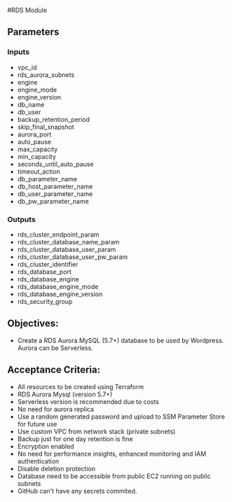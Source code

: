 #RDS Module 

## Parameters
### Inputs

- vpc_id
- rds_aurora_subnets
- engine
- engine_mode
- engine_version
- db_name
- db_user
- backup_retention_period
- skip_final_snapshot
- aurora_port
- auto_pause
- max_capacity
- min_capacity
- seconds_until_auto_pause
- timeout_action
- db_parameter_name
- db_host_parameter_name
- db_user_parameter_name
- db_pw_parameter_name


### Outputs

- rds_cluster_endpoint_param
- rds_cluster_database_name_param
- rds_cluster_database_user_param
- rds_cluster_database_user_pw_param
- rds_cluster_identifier
- rds_database_port
- rds_database_engine
- rds_database_engine_mode
- rds_database_engine_version
- rds_security_group


## Objectives:

- Create a RDS Aurora MySQL (5.7+) database to be used by Wordpress. Aurora can be Serverless.

## Acceptance Criteria:

- All resources to be created using Terraform
- RDS Aurora Mysql (version 5.7+)
- Serverless version is recommended due to costs
- No need for aurora replica
- Use a random generated password and upload to SSM Parameter Store for future use
- Use custom VPC from network stack (private subnets)
- Backup just for one day retention is fine
- Encryption enabled
- No need for performance insights, enhanced monitoring and IAM authentication
- Disable deletion protection
- Database need to be accessible from public EC2 running on public subnets
- GitHub can't have any secrets commited.

